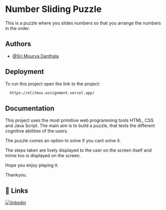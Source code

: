 
# Number Sliding Puzzle 

This is a puzzle where you slides numbers so that you arrange the numbers in the order. 


## Authors

- [@Sri Mourya Danthala](https://github.com/SriMouryaDanthala)


## Deployment

To run this project open the link to the project:

```bash
  https://elitmus-assignment.vercel.app/ 
```


## Documentation

This project uses the most primitive web programming tools HTML, CSS and Java Script. 
The main aim is to build a puzzle, that tests the different cognitive abilities of the users.

The puzzle comes an option to solve if you cant solve it.

The steps taken are lively displayed to the user on the screen itself and tnime too is displayed on the screen.

Hope you enjoy playing it.

Thankyou.
## 🔗 Links

[![linkedin](https://img.shields.io/badge/linkedin-0A66C2?style=for-the-badge&logo=linkedin&logoColor=white)](https://www.linkedin.com/in/sri-mourya-danthala-9634391ba/)


